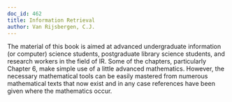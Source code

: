 ```yaml
---
doc_id: 462
title: Information Retrieval
author: Van Rijsbergen, C.J.
---
```


The material of this book is aimed at advanced undergraduate
information (or computer) science students, postgraduate library
science students, and research workers in the field of IR.  Some of the
chapters, particularly Chapter 6, make simple use of a little advanced
mathematics.  However, the necessary mathematical tools can be easily
mastered from numerous mathematical texts that now exist and in any
case references have been given where the mathematics occur.